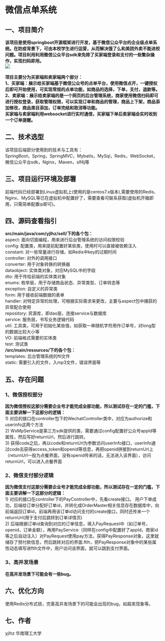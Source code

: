 # 微信点单系统
## 一、项目简介
**该项目是使用springboot开源框架进行开发，基于微信公众平台的企业级点单系统。在防疫背景下，可由本校学生进行运营，从而解决饿了么和美团外卖不能进校问题。项目利用利用微信公众平台sdk来免除了买家端登录和支付的一些繁杂操作，实现扫码即用。
<br>
![](https://yjlhz-qingchengplus.oss-cn-beijing.aliyuncs.com/springboot.jpg)  
<br>项目主要分为买家端和卖家端两个部分：**
**<br>1、买家端：展示给买家端基于微信公众号的点单平台，使用微信点开，一键授权后即可开始使用，可实现常规的点单功能，如商品的选择，下单，支付，退款等。
<br>2、卖家端：展示给卖家端的是一个网页的后台管理系统，商家使用微信扫码即可进行授权登录，获取管理权限，可以实现订单和商品的管理，商品上下架，商品添加修改，商品类目添加，订单完结和取消等功能。
<br>买家端与卖家端利用websocket进行实时通信，买家端下单后卖家端会实时收到一个订单提醒。**
## 二、技术选型
该项目后端部分使用到的技术与工具有：
<br>SpringBoot，Spring，SpringMVC，Mybatis，MySql，Redis，WebSocket，微信公众平台sdk，Nginx，Maven，slf4j等
## 三、项目运行环境及部署
前端代码已经部署到Linux虚拟机上(使用的是centos7.x版本),需要使用的Redis、Nginx、MySQL等已在虚拟机中配置好了，需要查看可联系获取(虚拟机开箱即用，只需简单配置ip即可)。
## 四、源码查看指引
**src/main/java/com/yjlhz/sell/下的各个包：**
<br>aspect: 面向切面编程，用来进行后台管理系统的访问权限校验
<br>config: 配置类，用来提前配置好某些类，使用时可以直接被依赖注入
<br>constant: 对一些常量进行存储，如Redis中key的过期时间
<br>controller: 对外的调用接口
<br>converter: 用于对象转换的转换器
<br>dataobject: 实体类对象，对应MySQL中的字段
<br>dto: 用于传给前端的实体类对象
<br>enums: 枚举层，用于存储商品状态、异常类型、订单转态等
<br>exception: 自定义的异常类
<br>form: 用于接收前端数据的表单
<br>handler: 对特定异常的处理，可根据实际需求来更改，主要与aspect包中捕获的异常配合使用
<br>repository: 资源库，即dao层，连接service与数据库
<br>service: 服务层，书写业务逻辑代码
<br>util: 工具类，可用于初始化某些值，如获取一串随机字符用作订单号，对long型的数据比较大小等
<br>VO: 前端格式需要的实体类
<br>test: 测试类
<br>
**/src/main/resources/下的各个包：**
<br>templates: 后台管理系统的ftl文件
<br>static: 需要引入的文件，入mp3文件，错误界面等
## 五、存在问题
### 1、微信授权部分
**因为微信授权这部分需要企业号才能完成全部功能，所以测试存在一定的门槛，下面主要讲解一下这部分的逻辑：**
<br> 1)  对应的接口在controller包下的WechatController类中，对应为authorize和userinfo这两个方法
<br> 2)  WxMpService是第三方sdk提供的类，需要通过config配置好公众号appId等属性，然后写好returnUrl，然后进行跳转。
<br> 3)  获得code之后，再以code和returnUrl为参数访问userInfo接口，userInfo通过code去获得access_token和openid等信息，再把openid拼接到returnUrl上（returnUrl一般为点餐界面，没有openid传来的话，无法进入该界面），访问returnUrl，可以进入点餐界面
### 2、微信支付部分逻辑
**因为微信支付这部分需要企业号才能完成全部功能，所以测试存在一定的门槛，下面主要讲解一下这部分的逻辑：**
<br> 1)  对应的接口在controller下的PayController中，先看create接口。 用户下单成功，后端给订单分配好订单id，并转化成OrderMaster相关信息存在数据库中，向前端返回订单id，前端再用该订单id访问支付的create接口，同时还传来一个returnUrl(用于支付后跳转到订单详情页)
<br> 2)  后端根据订单id查询到对应的订单信息，填入PayRequest中（如订单号，openid，订单金额），再用PayService（同样在config中配置好了appId，商家id等之后自动注入）对PayRequest使用pay方法，获得PayResponse对象，这里就储存了预付款信息，然后跳转对应的界面.ftlh，把PayResponse对象中的某些属性动态填写进ftlh文件中，用户访问该界面，就可以跳到支付界面。
### 3、高并发场景
**在高并发场景下可能会有一些bug。**
## 六、优化方向
使用Redis分布式锁，完善高并发场景下的可能会出现的bug，如超卖现象等。
## 七、作者
yjlhz 华南理工大学
